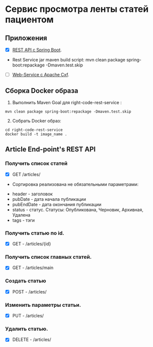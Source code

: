 # Cервис просмотра ленты статей пациентом
## Приложения
- [x] [REST API с Spring Boot](http://172.16.132.94:3000/students-2023-3-2/back/src/branch/main/right-code-rest-service).
- Rest Service jar maven build script: mvn clean package spring-boot:repackage -Dmaven.test.skip
- [ ] [Web-Service с Apache Cxf](http://172.16.132.94:3000/students-2023-3-2/back/src/branch/main/right-code-web-service).


## Cборка Docker образа
1) Выполнить Maven Goal для right-code-rest-service : 
```
mvn clean package spring-boot:repackage -Dmaven.test.skip
```
2) Собрать Docker образ: 
```
cd right-code-rest-service  
docker build -t image_name .
 ```

## Article End-point's REST API
### Получить список статей
- [x] GET /articles/ 
* Сортировка реализована не обязательными параметрами:
- header - заголовок
- pubDate - дата начала публикации
- pubEndDate - дата окончания публикации
- status - статус. Статусы: Опубликована, Черновик, Архивная, Удалена
- tags - тэги
### Получить статью по id.
- [x] GET - /articles/{id}
### Получить список главных статей.
- [x] GET - /articles/main 
### Создать статью
- [x] POST - /articles/
### Изменить параметры статьи.
- [x] PUT - /articles/ 
### Удалить статью.
- [x] DELETE - /articles/ 